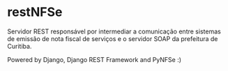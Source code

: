 # restNFSe
Servidor REST responsável por intermediar a comunicação entre sistemas 
de emissão de nota fiscal de serviços e o servidor SOAP da prefeitura de Curitiba.

Powered by Django, Django REST Framework and PyNFSe :)